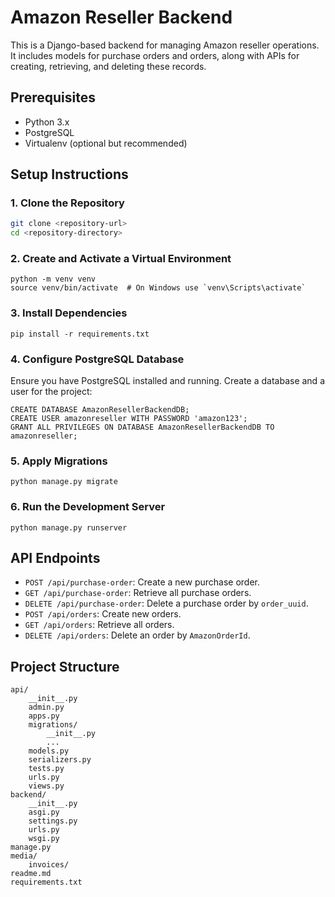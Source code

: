 # Amazon Reseller Backend

This is a Django-based backend for managing Amazon reseller operations. It includes models for purchase orders and orders, along with APIs for creating, retrieving, and deleting these records.

## Prerequisites

- Python 3.x
- PostgreSQL
- Virtualenv (optional but recommended)

## Setup Instructions

### 1. Clone the Repository

```sh
git clone <repository-url>
cd <repository-directory>
```

### 2. Create and Activate a Virtual Environment

```
python -m venv venv
source venv/bin/activate  # On Windows use `venv\Scripts\activate`
```

### 3. Install Dependencies

```
pip install -r requirements.txt
```

### 4. Configure PostgreSQL Database

Ensure you have PostgreSQL installed and running. Create a database and a user for the project:

```
CREATE DATABASE AmazonResellerBackendDB;
CREATE USER amazonreseller WITH PASSWORD 'amazon123';
GRANT ALL PRIVILEGES ON DATABASE AmazonResellerBackendDB TO amazonreseller;
```

### 5. Apply Migrations

```
python manage.py migrate
```

### 6. Run the Development Server

```
python manage.py runserver
```

## API Endpoints

* `POST /api/purchase-order`: Create a new purchase order.
* `GET /api/purchase-order`: Retrieve all purchase orders.
* `DELETE /api/purchase-order`: Delete a purchase order by `order_uuid`.
* `POST /api/orders`: Create new orders.
* `GET /api/orders`: Retrieve all orders.
* `DELETE /api/orders`: Delete an order by `AmazonOrderId`.

## Project Structure

```
api/
    __init__.py
    admin.py
    apps.py
    migrations/
        __init__.py
        ...
    models.py
    serializers.py
    tests.py
    urls.py
    views.py
backend/
    __init__.py
    asgi.py
    settings.py
    urls.py
    wsgi.py
manage.py
media/
    invoices/
readme.md
requirements.txt
```
